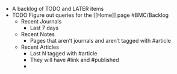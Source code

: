 - A backlog of TODO and LATER items
- TODO Figure out queries for the [[Home]] page #BMC/Backlog
	- Recent Journals
		- Last 7 days
	- Recent Notes
		- Pages that aren’t journals and aren’t tagged with #article
	- Recent Articles
		- Last N tagged with #article
		- They will have #link and #published
		-